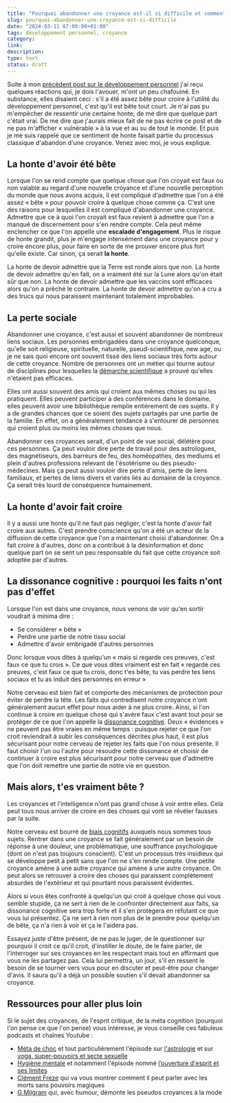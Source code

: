 ```yaml
---
title: "Pourquoi abandonner une croyance est-il si difficile et comment aider ?"
slug: pourquoi-abandonner-une-croyance-est-si-difficile
date: "2024-03-11 07:00:00+01:00"
tags: développement personnel, croyance
category:
link:
description:
type: text
status: draft
---
```


Suite à mon [précédent post sur le développement personnel](/blog/fr/developpement-personnel-pourquoi-j-ai-arrete-pourquoi-faut-il-s-en-mefier/) j'ai reçu quelques réactions qui, je dois l'avouer, m'ont un peu chafouiné. En substance, elles disaient ceci : s'il a été assez bête pour croire à l'utilité du développement personnel, c'est qu'il est bête tout court. Je n'ai pas pu m'empêcher de ressentir une certaine honte, de me dire que quelque part c'était vrai. De me dire que j'aurais mieux fait de ne pas écrire ce post et de ne pas m'afficher « vulnérable » à la vue et au su de tout le monde. Et puis je me suis rappelé que ce sentiment de honte faisait partie du processus classique d'abandon d'une croyance. Venez avec moi, je vous explique.

<!-- TEASER_END -->

## La honte d'avoir été bête

Lorsque l'on se rend compte que quelque chose que l'on croyait est faux ou non valable au regard d'une nouvelle croyance et d'une nouvelle perception du monde que nous avons acquis, il est compliqué d'admettre que l'on a été assez « bête » pour pouvoir croire à quelque chose comme ça. C'est une des raisons pour lesquelles il est compliqué d'abandonner une croyance. Admettre que ce à quoi l'on croyait est faux revient à admettre que l'on a manqué de discernement pour s'en rendre compte. Cela peut même enclencher ce que l'on appelle une **escalade d'engagement**. Plus le risque de honte grandit, plus je m'engage intensément dans une croyance pour y croire encore plus, pour faire en sorte de me prouver encore plus fort qu'elle existe. Car sinon, ça serait **la honte**.

La honte de devoir admettre que la Terre est ronde alors que non. La honte de devoir admettre qu'en fait, on a vraiment été sur la Lune alors qu'on était sûr que non. La honte de devoir admettre que les vaccins sont efficaces alors qu'on a prêché le contraire. La honte de devoir admettre qu'on a cru a des trucs qui nous paraissent maintenant totalement improbables.

## La perte sociale

Abandonner une croyance, c'est aussi et souvent abandonner de nombreux liens sociaux. Les personnes embrigadées dans une croyance quelconque, qu'elle soit religieuse, spirituelle, naturelle, pseud-scientifique, new age, ou je ne sais quoi encore ont souvent tissé des liens sociaux très forts autour de cette croyance. Nombre de personnes ont un métier qui tourne autour de disciplines pour lesquelles la [démarche scientifique](https://www.youtube.com/watch?v=1c1jZQ9Bkq0) a prouvé qu'elles n'étaient pas efficaces.

Elles ont aussi souvent des amis qui croient aux mêmes choses ou qui les pratiquent. Elles peuvent participer à des conférences dans le domaine, elles peuvent avoir une bibliothèque remplie entièrement de ces sujets. Il y a de grandes chances que ce soient des sujets partagés par une partie de la famille. En effet, on a généralement tendance à s'entourer de personnes qui croient plus ou moins les mêmes choses que nous.

Abandonner ces croyances serait, d'un point de vue social, délétère pour ces personnes. Ça peut vouloir dire perte de travail pour des astrologues, des magnétiseurs, des barreurs de feu, des homéopathes, des mediums et plein d'autres professions relevant de l'ésotérisme ou des pseudo-médecines. Mais ça peut aussi vouloir dire perte d'amis, perte de liens familiaux, et pertes de liens divers et variés liés au domaine de la croyance. Ça serait très lourd de conséquence humainement.

## La honte d'avoir fait croire

Il y a aussi une honte qu'il ne faut pas négliger, c'est la honte d'avoir fait croire aux autres. C'est prendre conscience qu'on a été un acteur de la diffusion de cette croyance que l'on a maintenant choisi d'abandonner. On a fait croire à d'autres, donc on a contribué à la désinformation et donc quelque part on se sent un peu responsable du fait que cette croyance soit adoptée par d'autres.

## La dissonance cognitive : pourquoi les faits n'ont pas d'effet

Lorsque l'on est dans une croyance, nous venons de voir qu'en sortir voudrait à minima dire :

- Se considérer « bête »
- Perdre une partie de notre tissu social
- Admettre d'avoir embrigadé d'autres personnes

Donc lorsque vous dites à quelqu'un « mais si regarde ces preuves, c'est faux ce que tu crois ». Ce que vous dites vraiment est en fait « regarde ces preuves, c'est faux ce que tu crois, donc t'es bête, tu vas perdre tes liens sociaux et tu as induit des personnes en erreur »

Notre cerveau est bien fait et comporte des mécanismes de protection pour éviter de perdre la tête. Les faits qui contredisent notre croyance n'ont généralement aucun effet pour nous aider à ne plus croire. Ainsi, si l'on continue à croire en quelque chose qui s'avère faux c'est avant tout pour se protéger de ce que l'on appelle la [dissonance cognitive](https://fr.wikipedia.org/wiki/Dissonance_cognitive). Deux « évidences » ne peuvent pas être vraies en même temps : puisque rejeter ce que l'on croit reviendrait à subir les conséquences décrites plus haut, il est plus sécurisant pour notre cerveau de rejeter les faits que l'on nous présente. Il faut choisir l'un ou l'autre pour résoudre cette dissonance et choisir de continuer à croire est plus sécurisant pour notre cerveau que d'admettre que l'on doit remettre une partie de notre vie en question.

## Mais alors, t'es vraiment bête ?

Les croyances et l'intelligence n'ont pas grand chose à voir entre elles. Cela peut tous nous arriver de croire en des choses qui vont se révéler fausses par la suite.

Notre cerveau est bourré de [biais cognitifs](https://www.youtube.com/watch?v=JGsUQdGX_qM) auxquels nous sommes tous sujets. Rentrer dans une croyance se fait généralement par un besoin de réponse à une douleur, une problématique, une souffrance psychologique (dont on n'est pas toujours conscient). C'est un processus très insidieux qui se développe petit à petit sans que l'on ne s'en rende compte. Une petite croyance amène à une autre croyance qui amène à une autre croyance. On peut alors se retrouver à croire des choses qui paraissent complètement absurdes de l'extérieur et qui pourtant nous paraissent évidentes.

Alors si vous êtes confronté à quelqu'un qui croit à quelque chose qui vous semble stupide, ça ne sert à rien de le confronter directement aux faits, sa dissonance cognitive sera trop forte et il s'en protègera en réfutant ce que vous lui présentez. Ça ne sert à rien non plus de le prendre pour quelqu'un de bête, ça n'a rien à voir et ça le l'aidera pas.

Essayez juste d'être présent, de ne pas le juger, de le questionner sur pourquoi il croit ce qu'il croit, d'instiller le doute, de le faire parler, de l'interroger sur ses croyances en les respectant mais tout en affirmant que vous ne les partagez pas. Cela lui permettra, un jour, s'il en ressent le besoin de se tourner vers vous pour en discuter et peut-être pour changer d'avis. Il saura qu'il a déjà un possible soutien s'il devait abandonner sa croyance.

## Ressources pour aller plus loin

Si le sujet des croyances, de l'esprit critique, de la méta cognition (pourquoi l'on pense ce que l'on pense) vous intéresse, je vous conseille ces fabuleux podcasts et chaînes Youtube :

- [Méta de choc](https://metadechoc.fr/) et tout particulièrement l'épisode sur [l'astrologie](https://metadechoc.fr/podcast/lastrologie-ca-marche-trop/) et sur [yoga, super-pouvoirs et secte sexuelle](https://metadechoc.fr/podcast/yoga-super-pouvoirs-et-secte-sexuelle/)
- [Hygiène mentale](https://www.youtube.com/@HygieneMentale) et notamment l'épisode nommé [l’ouverture d'esprit et ses limites](https://youtu.be/wtJwVZGuiOY?si=egLZIYSI2i-tGdah)
- [Clément Freze](https://www.youtube.com/@clementfreze) qui va vous montrer comment il peut parler avec les morts sans pouvoirs magiques
- [G Milgram](https://www.youtube.com/@ggmilgram) qui, avec humour, démonte les pseudos croyances à la mode
